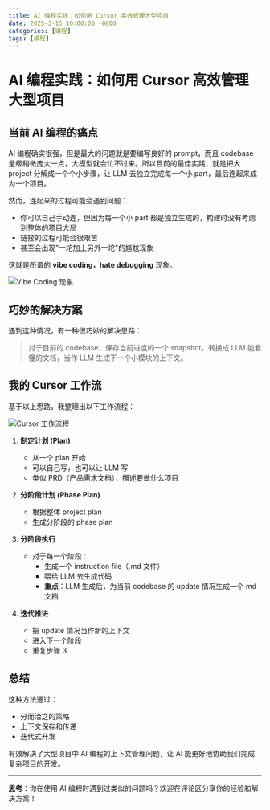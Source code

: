 ```yaml
---
title: AI 编程实践：如何用 Cursor 高效管理大型项目
date: 2025-3-15 10:00:00 +0800
categories: [编程]
tags: [编程] 
---
```


# AI 编程实践：如何用 Cursor 高效管理大型项目

## 当前 AI 编程的痛点

AI 编程确实很强，但是最大的问题就是要编写良好的 prompt，而且 codebase 量级稍微庞大一点，大模型就会忙不过来。所以目前的最佳实践，就是把大 project 分解成一个个小步骤，让 LLM 去独立完成每一个小 part，最后连起来成为一个项目。

然而，连起来的过程可能会遇到问题：
- 你可以自己手动连，但因为每一个小 part 都是独立生成的，构建时没有考虑到整体的项目大局
- 链接的过程可能会很艰苦
- 甚至会出现"一坨加上另外一坨"的尴尬现象

这就是所谓的 **vibe coding，hate debugging** 现象。

![Vibe Coding 现象](/images/wibe.png)

## 巧妙的解决方案

遇到这种情况，有一种很巧妙的解决思路：
> 对于目前的 codebase，保存当前进度的一个 snapshot，转换成 LLM 能看懂的文档，当作 LLM 生成下一个小模块的上下文。

## 我的 Cursor 工作流

基于以上思路，我整理出以下工作流程：

![Cursor 工作流程](/images/workflow.png)

1. **制定计划 (Plan)**
   - 从一个 plan 开始
   - 可以自己写，也可以让 LLM 写
   - 类似 PRD（产品需求文档），描述要做什么项目

2. **分阶段计划 (Phase Plan)**
   - 根据整体 project plan
   - 生成分阶段的 phase plan

3. **分阶段执行**
   - 对于每一个阶段：
     - 生成一个 instruction file（.md 文件）
     - 喂给 LLM 去生成代码
     - **重点**：LLM 生成后，为当前 codebase 的 update 情况生成一个 md 文档

4. **迭代推进**
   - 把 update 情况当作新的上下文
   - 进入下一个阶段
   - 重复步骤 3

## 总结

这种方法通过：
- 分而治之的策略
- 上下文保存和传递
- 迭代式开发

有效解决了大型项目中 AI 编程的上下文管理问题，让 AI 能更好地协助我们完成复杂项目的开发。

---

**思考**：你在使用 AI 编程时遇到过类似的问题吗？欢迎在评论区分享你的经验和解决方案！